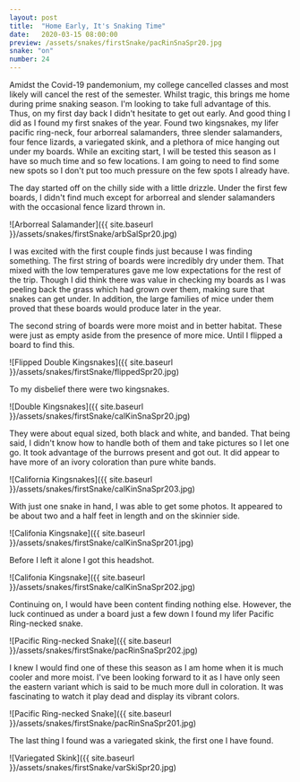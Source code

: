 ```yaml
---
layout: post
title:  "Home Early, It's Snaking Time"
date:   2020-03-15 08:00:00
preview: /assets/snakes/firstSnake/pacRinSnaSpr20.jpg
snake: "on"
number: 24
---
```

Amidst the Covid-19 pandemonium, my college cancelled classes and most likely will cancel the rest of the semester. Whilst tragic, this brings me home during prime snaking season. I'm looking to take full advantage of this. Thus, on my first day back I didn't hesitate to get out early. And good thing I did as I found my first snakes of the year. Found two kingsnakes, my lifer pacific ring-neck, four arborreal salamanders, three slender salamanders, four fence lizards, a variegated skink, and a plethora of mice hanging out under my boards. While an exciting start, I will be tested this season as I have so much time and so few locations. I am going to need to find some new spots so I don't put too much pressure on the few spots I already have.

The day started off on the chilly side with a little drizzle. Under the first few boards, I didn't find much except for arborreal and slender salamanders with the occasional fence lizard thrown in.

![Arborreal Salamander]({{ site.baseurl }}/assets/snakes/firstSnake/arbSalSpr20.jpg)

I was excited with the first couple finds just because I was finding something. The first string of boards were incredibly dry under them. That mixed with the low temperatures gave me low expectations for the rest of the trip. Though I did think there was value in checking my boards as I was peeling back the grass which had grown over them, making sure that snakes can get under. In addition, the large families of mice under them proved that these boards would produce later in the year. 

The second string of boards were more moist and in better habitat. These were just as empty aside from the presence of more mice. Until I flipped a board to find this.

![Flipped Double Kingsnakes]({{ site.baseurl }}/assets/snakes/firstSnake/flippedSpr20.jpg)

To my disbelief there were two kingsnakes. 

![Double Kingsnakes]({{ site.baseurl }}/assets/snakes/firstSnake/calKinSnaSpr20.jpg)

They were about equal sized, both black and white, and banded. That being said, I didn't know how to handle both of them and take pictures so I let one go. It took advantage of the burrows present and got out. It did appear to have more of an ivory coloration than pure white bands.

![California Kingsnakes]({{ site.baseurl }}/assets/snakes/firstSnake/calKinSnaSpr203.jpg)

With just one snake in hand, I was able to get some photos. It appeared to be about two and a half feet in length and on the skinnier side.

![Califonia Kingsnake]({{ site.baseurl }}/assets/snakes/firstSnake/calKinSnaSpr201.jpg)

Before I left it alone I got this headshot.

![Califonia Kingsnake]({{ site.baseurl }}/assets/snakes/firstSnake/calKinSnaSpr202.jpg)

Continuing on, I would have been content finding nothing else. However, the luck continued as under a board just a few down I found my lifer Pacific Ring-necked snake.

![Pacific Ring-necked Snake]({{ site.baseurl }}/assets/snakes/firstSnake/pacRinSnaSpr202.jpg)

I knew I would find one of these this season as I am home when it is much cooler and more moist. I've been looking forward to it as I have only seen the eastern variant which is said to be much more dull in coloration. It was fascinating to watch it play dead and display its vibrant colors.

![Pacific Ring-necked Snake]({{ site.baseurl }}/assets/snakes/firstSnake/pacRinSnaSpr201.jpg)

The last thing I found was a variegated skink, the first one I have found.

![Variegated Skink]({{ site.baseurl }}/assets/snakes/firstSnake/varSkiSpr20.jpg)